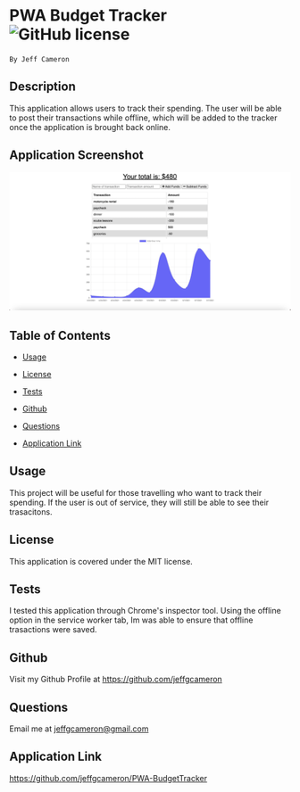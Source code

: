 # PWA Budget Tracker ![GitHub license](https://img.shields.io/badge/license-MIT-blue.svg)
    By Jeff Cameron

## Description
This application allows users to track their spending. The user will be able to post their transactions while offline, which will be added to the tracker once the application is brought back online.

## Application Screenshot
![PWA Budget Tracker](./public/images/screenshot.png)

## Table of Contents

* [Usage](#usage)


* [License](#license)


* [Tests](#test)


* [Github](#github)


* [Questions](#questions)


* [Application Link](#application-link)


## Usage
This project will be useful for those travelling who want to track their spending. If the user is out of service, they will still be able to see their trasacitons. 

## License
This application is covered under the MIT license.


## Tests
I tested this application through Chrome's inspector tool. Using the offline option in the service worker tab, Im was able to ensure that offline trasactions were saved.

## Github
Visit my Github Profile at https://github.com/jeffgcameron

## Questions 
Email me at jeffgcameron@gmail.com

## Application Link
https://github.com/jeffgcameron/PWA-BudgetTracker
